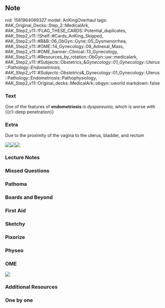 ## Note
nid: 1581964069327
model: AnKingOverhaul
tags: #AK_Original_Decks::Step_2::MedicalArk, #AK_Step2_v11::!FLAG_THESE_CARDS::Potential_duplicates, #AK_Step2_v11::!Shelf::#Cards_AnKing_Skipped, #AK_Step2_v11::#B&B::06_ObGyn::Gyne::05_Dysmenorrhea, #AK_Step2_v11::#OME::14_Gynecology::08_Adnexal_Mass, #AK_Step2_v11::#OME_banner::Clinical::13_Gynecology, #AK_Step2_v11::#Resources_by_rotation::ObGyn::uw::medicalark, #AK_Step2_v11::#Subjects::Obstetrics_&_Gynecology::01_Gynecology::Uterus::Pathology::Endometriosis, #AK_Step2_v11::#Subjects::Obstetrics_&_Gynecology::01_Gynecology::Uterus::Pathology::Endometriosis::Pathophysiology, #AK_Step2_v11::Original_decks::MedicalArk::obgyn::uworld
markdown: false

### Text
One of the features of <b>endometriosis</b> is <i>dyspareunia</i>,
which is worse with {{c1::deep penetration}}

### Extra
Due to the proximity of the vagina to the uterus, bladder, and
rectum
<div><img src=
"paste-5a5307b4e834b280ccccd7ee1cc3998976f32c67.jpg"><img src=
"paste-58037893070849_1565901330019.jpg"><img src=
"endometriosis_1566160514431.png"></div>

### Lecture Notes


### Missed Questions


### Pathoma


### Boards and Beyond


### First Aid


### Sketchy


### Pixorize


### Physeo


### OME
<div class="ome-widget">
  <a href=
  "https://onlinemeded.org/spa/gynecology?ref=anki"><img src=
  "_OME_AnkiFlashcards_Topic_5.png"></a>
</div>

### Additional Resources


### One by one

